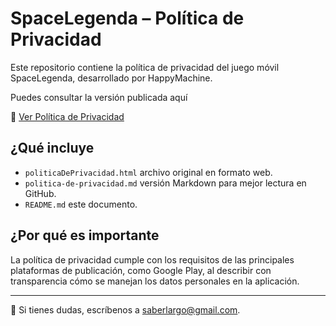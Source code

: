 # SpaceLegenda – Política de Privacidad

Este repositorio contiene la política de privacidad del juego móvil SpaceLegenda, desarrollado por HappyMachine.

Puedes consultar la versión publicada aquí

🔗 [Ver Política de Privacidad](https://carlosvamoreno.github.io/SpaceLegenda/PoliticaDePrivacidad.html)

## ¿Qué incluye

- `politicaDePrivacidad.html` archivo original en formato web.
- `politica-de-privacidad.md` versión Markdown para mejor lectura en GitHub.
- `README.md` este documento.

## ¿Por qué es importante

La política de privacidad cumple con los requisitos de las principales plataformas de publicación, como Google Play, al describir con transparencia cómo se manejan los datos personales en la aplicación.

---

📩 Si tienes dudas, escríbenos a [saberlargo@gmail.com](mailtosaberlargo@gmail.com).

